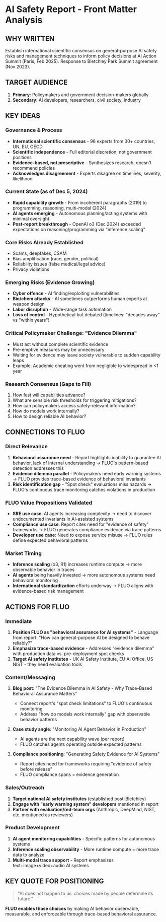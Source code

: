 # AI Safety Report - Front Matter Analysis

## WHY WRITTEN
Establish international scientific consensus on general-purpose AI safety risks and management techniques to inform policy decisions at AI Action Summit (Paris, Feb 2025). Response to Bletchley Park Summit agreement (Nov 2023).

## TARGET AUDIENCE
1. **Primary**: Policymakers and government decision-makers globally
2. **Secondary**: AI developers, researchers, civil society, industry

## KEY IDEAS

### Governance & Process
- **International scientific consensus** - 96 experts from 30+ countries, UN, EU, OECD
- **Scientific independence** - Full editorial discretion, not government positions
- **Evidence-based, not prescriptive** - Synthesizes research, doesn't recommend policies
- **Acknowledges disagreement** - Experts disagree on timelines, severity, likelihood

### Current State (as of Dec 5, 2024)
- **Rapid capability growth** - From incoherent paragraphs (2019) to programming, reasoning, multi-modal (2024)
- **AI agents emerging** - Autonomous planning/acting systems with minimal oversight
- **Post-report breakthrough** - OpenAI o3 (Dec 2024) exceeded expectations on reasoning/programming via "inference scaling"

### Core Risks Already Established
- Scams, deepfakes, CSAM
- Bias amplification (race, gender, political)
- Reliability issues (false medical/legal advice)
- Privacy violations

### Emerging Risks (Evidence Growing)
- **Cyber offence** - AI finding/exploiting vulnerabilities
- **Bio/chem attacks** - AI sometimes outperforms human experts at weapon design
- **Labor disruption** - Wide-range task automation
- **Loss of control** - Hypothetical but debated (timelines: "decades away" vs "within years")

### Critical Policymaker Challenge: "Evidence Dilemma"
- Must act without complete scientific evidence
- Pre-emptive measures may be unnecessary
- Waiting for evidence may leave society vulnerable to sudden capability leaps
- Example: Academic cheating went from negligible to widespread in <1 year

### Research Consensus (Gaps to Fill)
1. How fast will capabilities advance?
2. What are sensible risk thresholds for triggering mitigations?
3. How can policymakers access safety-relevant information?
4. How do models work internally?
5. How to design reliable AI behavior?

## CONNECTIONS TO FLUO

### Direct Relevance
1. **Behavioral assurance need** - Report highlights inability to guarantee AI behavior, lack of internal understanding → FLUO's pattern-based detection addresses this
2. **Evidence dilemma parallel** - Policymakers need early warning systems → FLUO provides trace-based evidence of behavioral invariants
3. **Risk identification gap** - "Spot check" evaluations miss hazards → FLUO's continuous trace monitoring catches violations in production

### FLUO Value Propositions Validated
- **SRE use case**: AI agents increasing complexity → need to discover undocumented invariants in AI-assisted systems
- **Compliance use case**: Report cites need for "evidence of safety" frameworks → FLUO generates compliance evidence via trace patterns
- **Developer use case**: Need to expose service misuse → FLUO rules define expected behavioral patterns

### Market Timing
- **Inference scaling** (o3, R1) increases runtime compute → more observable behavior in traces
- **AI agents** being heavily invested → more autonomous systems need behavioral monitoring
- **International standardization** efforts underway → FLUO aligns with evidence-based risk management

## ACTIONS FOR FLUO

### Immediate
1. **Position FLUO as "behavioral assurance for AI systems"** - Language from report: "How can general-purpose AI be designed to behave reliably?"
2. **Emphasize trace-based evidence** - Addresses "evidence dilemma" with production data vs. pre-deployment spot checks
3. **Target AI safety institutes** - UK AI Safety Institute, EU AI Office, US NIST - they need evaluation tools

### Content/Messaging
1. **Blog post**: "The Evidence Dilemma in AI Safety - Why Trace-Based Behavioral Assurance Matters"
   - Connect report's "spot check limitations" to FLUO's continuous monitoring
   - Address "how do models work internally" gap with observable behavior patterns

2. **Case study angle**: "Monitoring AI Agent Behavior in Production"
   - AI agents are the next capability wave (per report)
   - FLUO catches agents operating outside expected patterns

3. **Compliance positioning**: "Generating Safety Evidence for AI Systems"
   - Report cites need for frameworks requiring "evidence of safety before release"
   - FLUO compliance spans = evidence generation

### Sales/Outreach
1. **Target national AI safety institutes** (established post-Bletchley)
2. **Engage with "early warning system" developers** mentioned in report
3. **Partner with evaluation/red-team orgs** (Anthropic, DeepMind, NIST, etc. mentioned as reviewers)

### Product Development
1. **AI agent monitoring capabilities** - Specific patterns for autonomous systems
2. **Inference scaling observability** - More runtime compute = more trace data to analyze
3. **Multi-modal trace support** - Report emphasizes text+image+video+audio AI systems

## KEY QUOTE FOR POSITIONING
> "AI does not happen to us: choices made by people determine its future."

**FLUO enables those choices** by making AI behavior observable, measurable, and enforceable through trace-based behavioral assurance.
